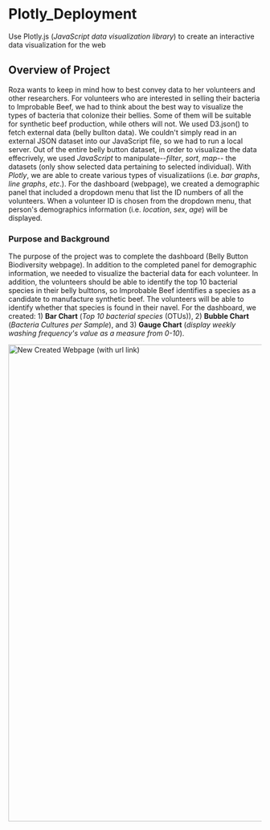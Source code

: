# Plotly_Deployment
Use Plotly.js (*JavaScript data visualization library*) to create an interactive data visualization for the web 

## Overview of Project

Roza wants to keep in mind how to best convey data to her volunteers and other researchers. For volunteers who are interested in selling their bacteria to Improbable Beef, we had to think about the best way to visualize the types of bacteria that colonize their bellies. Some of them will be suitable for synthetic beef production, while others will not. We used D3.json() to fetch external data (belly bullton data). We couldn't simply read in an external JSON dataset into our JavaScript file, so we had to run a local server. Out of the entire belly button dataset, in order to visualizae the data effecrively, we used *JavaScript* to manipulate--*filter*, *sort*, *map*-- the datasets (only show selected data pertaining to selected individual). With *Plotly*, we are able to create various types of visualizatiions (i.e. *bar graphs*, *line graphs*, *etc*.). For the dashboard (webpage), we created a demographic panel that included a dropdown menu that list the ID numbers of all the volunteers. When a volunteer ID is chosen from the dropdown menu, that person's demographics information (i.e. *location*, *sex*, *age*) will be displayed.


### Purpose and Background

The purpose of the project was to complete the dashboard (Belly Button Biodiversity webpage). In addition to the completed panel for demographic information, we needed to visualize the bacterial data for each volunteer. In addition, the volunteers should be able to identify the top 10 bacterial species in their belly bulttons, so Improbable Beef identifies a species as a candidate to  manufacture synthetic beef. The volunteers will be able to identify whether that species is found  in their navel. For the dashboard, we created: 1) **Bar Chart** (*Top 10 bacterial species* (OTUs)), 2) **Bubble Chart** (*Bacteria Cultures per Sample*), and 3) **Gauge Chart** (*display weekly washing frequency's value as a measure from 0-10*). 



<img width="948" alt="New Created Webpage (with url link)" src="https://user-images.githubusercontent.com/107021231/187162192-cdfbb3de-0dcd-4688-b710-250dc46a1fb5.png">
